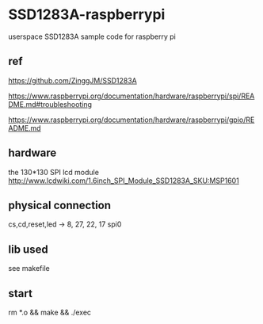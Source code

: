 # SSD1283A-raspberrypi
userspace SSD1283A sample code for raspberry pi 

## ref
https://github.com/ZinggJM/SSD1283A

https://www.raspberrypi.org/documentation/hardware/raspberrypi/spi/README.md#troubleshooting

https://www.raspberrypi.org/documentation/hardware/raspberrypi/gpio/README.md

## hardware
the 130*130 SPI lcd module http://www.lcdwiki.com/1.6inch_SPI_Module_SSD1283A_SKU:MSP1601

## physical connection
cs,cd,reset,led -> 8, 27, 22, 17 
spi0

## lib used
see makefile

## start
rm *.o && make &&  ./exec
